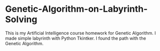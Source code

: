 # Genetic-Algorithm-on-Labyrinth-Solving
This is my Artificial Intelligence course homework for Genetic Algorithm. I made simple labyrinth with Python Tkintker.  I found the path with the Genetic Algorithm.
